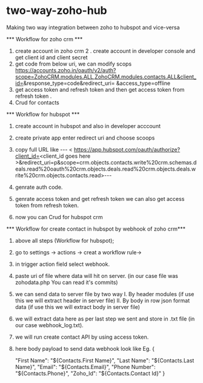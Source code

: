 # two-way-zoho-hub
Making two way integration between zoho to hubspot and vice-versa

*** Workflow for zoho crm ***
1. create account in zoho crm
2 . create account in developer console and get client id and client secret 
3. get code from below uri, we can modify scops 
https://accounts.zoho.in/oauth/v2/auth?scope=ZohoCRM.modules.ALL,ZohoCRM.modules.contacts.ALL&client_id=<client id goes here>&response_type=code&redirect_uri=<redirect uri goes here > &access_type=offline
4. get access token and refresh token and then get access token from refresh token . 
5. Crud for contacts


*** Workflow for hubspot ***
1. create account in hubspot and also in developer acccount
2. create private app enter redirect uri and choose scoops

3. copy full URL like --- < https://app.hubspot.com/oauth/authorize?client_id=<client_id goes here >&redirect_uri=<uri goes here >p&scope=crm.objects.contacts.write%20crm.schemas.deals.read%20oauth%20crm.objects.deals.read%20crm.objects.deals.write%20crm.objects.contacts.read>--- 

4. genrate auth code.
5. genrate access token and get refresh token we can also get access token from refresh token.
6. now  you can Crud for hubspot crm


*** Workflow for create contact in hubspot by webhook of zoho crm*** 

1. above all steps (Workflow for hubspot);
2. go to settings -> actions -> creat a workflow rule-> 
3. in trigger action field select webhook.
4. paste uri of file where data will hit on server. (in our case file was zohodata.php You can read it's commits)
5. we can send data to server file by two way 
    I. By header modules (if use this we will extract header in server file)
    II. By  body in row json format data (if use this we will extract body in server file)
6. we will extract data here as per last step we sent and store in .txt file (in our case webhook_log.txt). 
7. we will run create contact API by using access token.
8. here body payload to send data webhook look like Eg.  {
      
      "First Name": "${Contacts.First Name}",
      "Last Name": "${Contacts.Last Name}",
      "Email": "${Contacts.Email}",
      "Phone Number": "${Contacts.Phone}",
      "Zoho_Id": "${Contacts.Contact Id}"
    }
    
